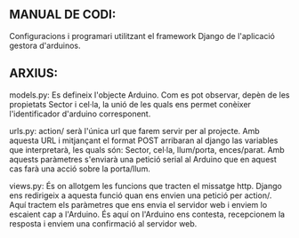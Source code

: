MANUAL DE CODI:
-------

Configuracions i programari utilitzant el framework Django de l'aplicació
gestora d'arduinos.

ARXIUS:
-------

models.py:
	Es defineix l'objecte Arduino. Com es pot observar, depèn de
	les propietats Sector i cel·la, la unió de les quals ens permet conèixer
	l'identificador d'arduino corresponent. 

urls.py:
	action/ serà l'única url que farem servir per al projecte. Amb aquesta URL
	i mitjançant el format POST arribaran al django las variables que interpretarà,
	les quals són: Sector, cel·la, llum/porta, ences/parat. Amb aquests paràmetres
	s'enviarà una petició serial al Arduino que en aquest cas farà una acció sobre
	la porta/llum.

views.py:
	És on allotgem les funcions que tracten el missatge http. Django ens redirigeix a 
	aquesta funció quan ens envien una petició per action/. Aquí tractem els paràmetres
	que ens envia el servidor web i enviem lo escaient cap a l'Arduino. És aquí on 
	l'Arduino ens contesta, recepcionem la resposta i enviem una confirmació al servidor web.


  


